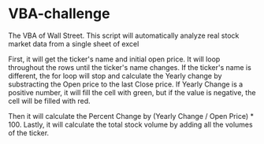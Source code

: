 # VBA-challenge
The VBA of Wall Street. This script will automatically analyze real stock market data from a single sheet of excel

First, it will get the ticker's name and initial open price. It will loop throughout the rows until the ticker's name changes.
If the ticker's name is different, the for loop will stop and calculate the Yearly change by substracting the Open price to the last Close price.
If Yearly Change is a positive number, it will fill the cell with green, but if the value is negative, the cell will be filled with red.

Then it will calculate the Percent Change by (Yearly Change / Open Price) * 100.
Lastly, it will calculate the total stock volume by adding all the volumes of the ticker.
